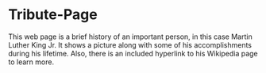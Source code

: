 # Tribute-Page
This web page is a brief history of an important person, in this case Martin Luther King Jr. It shows a picture along with some of his accomplishments during his lifetime.  Also, there is an included hyperlink to his Wikipedia page to learn more.
